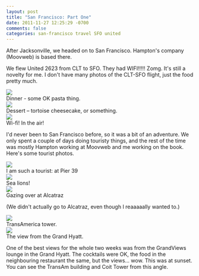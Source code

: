 ```yaml
---
layout: post
title: "San Francisco: Part One"
date: 2011-11-27 12:25:29 -0700
comments: false
categories: san-francisco travel SFO united
---
```


After Jacksonville, we headed on to San Francisco. Hampton's company (Moovweb) is based there.

We flew United 2623 from CLT to SFO. They had WIFI!!!!! Zomg. It's still a novelty for me. I don't have many photos of the CLT-SFO flight, just the food pretty much.
<div class="img">
  <img src="/images/plane/ua2623-pasta.jpg">
  <div class="alt">
    Dinner - some OK pasta thing.
  </div>
</div>
<div class="img">
  <img src="/images/plane/ua2623-dessert.jpg">
  <div class="alt">
    Dessert – tortoise cheesecake, or something.
  </div>
</div>
<div class="img">
  <img src="/images/plane/ua2623-wifi.jpg">
  <div class="alt">
    Wi-fi! In the air!
  </div>
</div>

I'd never been to San Francisco before, so it was a bit of an adventure. We only spent a couple of days doing touristy things, and the rest of the time was mostly Hampton working at Moovweb and me working on the book. Here's some tourist photos.
<div class="img">
  <img src="/images/san-francisco/pier-39.jpg">
  <div class="alt">
    I am such a tourist: at Pier 39
  </div>
</div>
<div class="img">
  <img src="/images/san-francisco/sea-lions.jpg">
  <div class="alt">
    Sea lions!
  </div>
</div>
<div class="img">
  <img src="/images/san-francisco/alcatraz-fog.jpg">
  <div class="alt">
    Gazing over at Alcatraz
  </div>
</div>

(We didn't actually go to Alcatraz, even though I reaaaaally wanted to.)

<div class="img">
  <img src="/images/san-francisco/transam.jpg">
  <div class="alt">
    TransAmerica tower.
  </div>
</div>
<div class="img">
  <img src="/images/san-francisco/hyatt-view.jpg">
  <div class="alt">
    The view from the Grand Hyatt.
  </div>
</div>

One of the best views for the whole two weeks was from the GrandViews lounge in the Grand Hyatt. The cocktails were OK, the food in the neighbouring restaurant the same, but the views... wow. This was at sunset. You can see the TransAm building and Coit Tower from this angle.